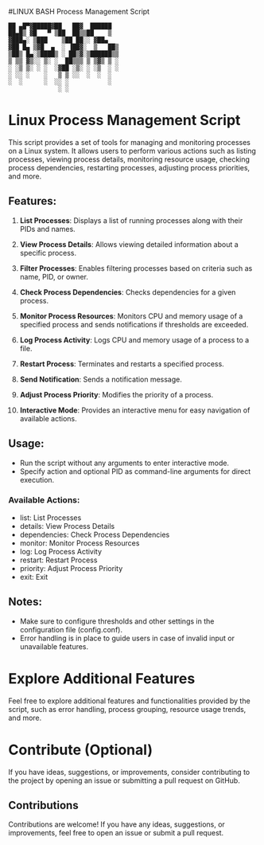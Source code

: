 #LINUX BASH Process Management Script

```
██ ▄█▀▓█████▓██   ██▓  ██████ 
██▄█▒ ▓█   ▀ ▒██  ██▒▒██    ▒  
▓███▄░ ▒███    ▒██ ██░░ ▓██▄   
▓██ █▄ ▒▓█  ▄  ░ ▐██▓░  ▒   ██▒
▒██▒ █▄░▒████▒ ░ ██▒▓░▒██████▒▒
▒ ▒▒ ▓▒░░ ▒░ ░  ██▒▒▒ ▒ ▒▓▒ ▒ ░
░ ░▒ ▒░ ░ ░  ░▓██ ░▒░ ░ ░▒  ░ ░
░ ░░ ░    ░   ▒ ▒ ░░  ░  ░  ░  
░  ░      ░  ░░ ░           ░  
              ░ ░ 
```
# Linux Process Management Script

This script provides a set of tools for managing and monitoring processes on a Linux system. It allows users to perform various actions such as listing processes, viewing process details, monitoring resource usage, checking process dependencies, restarting processes, adjusting process priorities, and more.

## Features:

1. **List Processes**: Displays a list of running processes along with their PIDs and names.

2. **View Process Details**: Allows viewing detailed information about a specific process.

3. **Filter Processes**: Enables filtering processes based on criteria such as name, PID, or owner.

4. **Check Process Dependencies**: Checks dependencies for a given process.

5. **Monitor Process Resources**: Monitors CPU and memory usage of a specified process and sends notifications if thresholds are exceeded.

6. **Log Process Activity**: Logs CPU and memory usage of a process to a file.

7. **Restart Process**: Terminates and restarts a specified process.

8. **Send Notification**: Sends a notification message.

9. **Adjust Process Priority**: Modifies the priority of a process.

10. **Interactive Mode**: Provides an interactive menu for easy navigation of available actions.

## Usage:

- Run the script without any arguments to enter interactive mode.
- Specify action and optional PID as command-line arguments for direct execution.

### Available Actions:

- list: List Processes
- details: View Process Details
- dependencies: Check Process Dependencies
- monitor: Monitor Process Resources
- log: Log Process Activity
- restart: Restart Process
- priority: Adjust Process Priority
- exit: Exit

## Notes:

- Make sure to configure thresholds and other settings in the configuration file (config.conf).
- Error handling is in place to guide users in case of invalid input or unavailable features.


# Explore Additional Features
Feel free to explore additional features and functionalities provided by the script, such as error handling, process grouping, resource usage trends, and more.

# Contribute (Optional)
If you have ideas, suggestions, or improvements, consider contributing to the project by opening an issue or submitting a pull request on GitHub.

## Contributions
Contributions are welcome! If you have any ideas, suggestions, or improvements, feel free to open an issue or submit a pull request.

